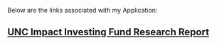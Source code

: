 Below are the links associated with my Application:

## [UNC Impact Investing Fund Research Report](https://drive.google.com/file/d/1SQyevPaN1MK4mysADC-f3OBKybaWJ63f/view?usp=sharing)
